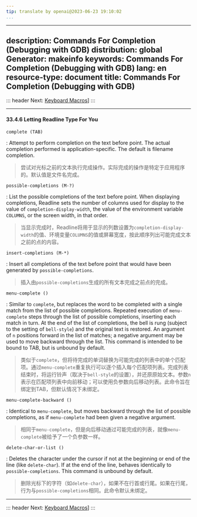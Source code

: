 ```yaml
---
tip: translate by openai@2023-06-23 19:10:02
...
```

---
description: Commands For Completion (Debugging with GDB)
distribution: global
Generator: makeinfo
keywords: Commands For Completion (Debugging with GDB)
lang: en
resource-type: document
title: Commands For Completion (Debugging with GDB)
---
::: header
Next: [Keyboard Macros](Keyboard-Macros.html#Keyboard-Macros)]
:::

---

#### 33.4.6 Letting Readline Type For You

`complete (TAB)`


:   Attempt to perform completion on the text before point. The actual completion performed is application-specific. The default is filename completion.

> 尝试对光标之前的文本执行完成操作。实际完成的操作是特定于应用程序的。默认值是文件名完成。

`possible-completions (M-?)`


:   List the possible completions of the text before point. When displaying completions, Readline sets the number of columns used for display to the value of `completion-display-width`, the value of the environment variable `COLUMNS`, or the screen width, in that order.

> 当显示完成时，Readline将用于显示的列数设置为`completion-display-width`的值、环境变量`COLUMNS`的值或屏幕宽度，按此顺序列出可能完成文本之前的点的内容。

`insert-completions (M-*)`


:   Insert all completions of the text before point that would have been generated by `possible-completions`.

> 插入由`possible-completions`生成的所有文本完成之前点的完成。

`menu-complete ()`


:   Similar to `complete`, but replaces the word to be completed with a single match from the list of possible completions. Repeated execution of `menu-complete` steps through the list of possible completions, inserting each match in turn. At the end of the list of completions, the bell is rung (subject to the setting of `bell-style`) and the original text is restored. An argument of `n` positions forward in the list of matches; a negative argument may be used to move backward through the list. This command is intended to be bound to TAB, but is unbound by default.

> 类似于`complete`，但将待完成的单词替换为可能完成的列表中的单个匹配项。通过`menu-complete`重复执行可以逐个插入每个匹配项列表。完成列表结束时，将运行铃声（取决于`bell-style`的设置），并还原原始文本。参数`n`表示在匹配项列表中向前移动；可以使用负参数向后移动列表。此命令旨在绑定到TAB，但默认情况下未绑定。

`menu-complete-backward ()`


:   Identical to `menu-complete`, but moves backward through the list of possible completions, as if `menu-complete` had been given a negative argument.

> 相同于`menu-complete`，但是向后移动通过可能完成的列表，就像`menu-complete`被给予了一个负参数一样。

`delete-char-or-list ()`


:   Deletes the character under the cursor if not at the beginning or end of the line (like `delete-char`). If at the end of the line, behaves identically to `possible-completions`. This command is unbound by default.

> 删除光标下的字符（如`delete-char`），如果不在行首或行尾。如果在行尾，行为与`possible-completions`相同。此命令默认未绑定。

---

::: header
Next: [Keyboard Macros](Keyboard-Macros.html#Keyboard-Macros)]
:::
